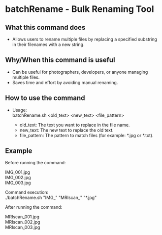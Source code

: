 # batchRename - Bulk Renaming Tool

## What this command does

- Allows users to rename multiple files by replacing a specified substring in their filenames with a new string.

## Why/When this command is useful

- Can be useful for photographers, developers, or anyone managing multiple files.  
- Saves time and effort by avoiding manual renaming.

## How to use the command

- Usage:  
  batchRename.sh <old_text> <new_text> <file_pattern>  

  - old_text: The text you want to replace in the file name.  
  - new_text: The new text to replace the old text.  
  - file_pattern: The pattern to match files (for example: *.jpg or *.txt).  

## Example

Before running the command:  

IMG_001.jpg  
IMG_002.jpg  
IMG_003.jpg  

Command execution:  
./batchRename.sh "IMG_"  "MRIscan_"  "*.jpg"  

After running the command:  

MRIscan_001.jpg  
MRIscan_002.jpg  
MRIscan_003.jpg  

